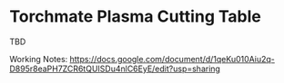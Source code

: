 # Torchmate Plasma Cutting Table

TBD

Working Notes: https://docs.google.com/document/d/1qeKu010Aiu2q-D895r8eaPH7ZCR6tQUISDu4nlC6EyE/edit?usp=sharing 


